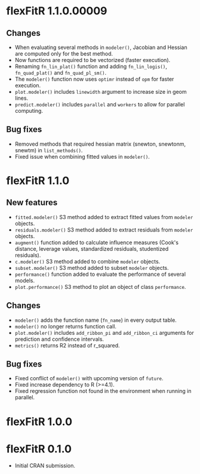 # flexFitR 1.1.0.00009

## Changes

* When evaluating several methods in `modeler()`, Jacobian and Hessian are
computed only for the best method.
* Now functions are required to be vectorized (faster execution).
* Renaming `fn_lin_plat()` function and adding `fn_lin_logis()`, `fn_quad_plat()` and 
`fn_quad_pl_sm()`.
* The `modeler()` function now uses `optimr` instead of `opm` for faster execution.
* `plot.modeler()` includes `linewidth` argument to increase size in geom lines.
* `predict.modeler()` includes `parallel` and `workers` to allow for parallel computing.

## Bug fixes

* Removed methods that required hessian matrix (snewton, snewtonm, snewtm) in `list_methods()`.
* Fixed issue when combining fitted values in `modeler()`.

# flexFitR 1.1.0

## New features

* `fitted.modeler()` S3 method added to extract fitted values from `modeler` objects.
* `residuals.modeler()` S3 method added to extract residuals from `modeler` objects.
* `augment()` function added to calculate influence measures (Cook's distance,
  leverage values, standardized residuals, studentized residuals).
* `c.modeler()` S3 method added to combine `modeler` objects.
* `subset.modeler()` S3 method added to subset `modeler` objects.
* `performance()` function added to evaluate the performance of several models.
* `plot.performance()` S3 method to plot an object of class `performance`.

## Changes

* `modeler()` adds the function name (`fn_name`) in every output table.
* `modeler()` no longer returns function call.
* `plot.modeler()` includes `add_ribbon_pi` and `add_ribbon_ci` arguments for
prediction and confidence intervals.
* `metrics()` returns R2 instead of r_squared.

## Bug fixes

* Fixed conflict of `modeler()` with upcoming version of `future`.
* Fixed increase dependency to R (>=4.1).
* Fixed regression function not found in the environment when running in parallel.

# flexFitR 1.0.0

# flexFitR 0.1.0

* Initial CRAN submission.
